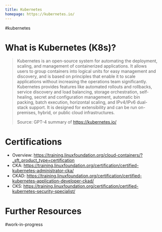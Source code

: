 ```yaml
---
title: Kubernetes
homepage: https://kubernetes.io/
---
```


#kubernetes

# What is Kubernetes (K8s)?

> Kubernetes is an open-source system for automating the deployment, scaling, and management of containerized applications. It allows users to group containers into logical units for easy management and discovery, and is based on principles that enable it to scale applications without increasing the operations team significantly. Kubernetes provides features like automated rollouts and rollbacks, service discovery and load balancing, storage orchestration, self-healing, secret and configuration management, automatic bin packing, batch execution, horizontal scaling, and IPv4/IPv6 dual-stack support. It is designed for extensibility and can be run on-premises, hybrid, or public cloud infrastructures.
>
> Source: GPT-4 summary of https://kubernetes.io/

# Certifications

- Overview: https://training.linuxfoundation.org/cloud-containers/?_sft_product_type=certification
- CKA: https://training.linuxfoundation.org/certification/certified-kubernetes-administrator-cka/
- CKAD: https://training.linuxfoundation.org/certification/certified-kubernetes-application-developer-ckad/
- CKS: https://training.linuxfoundation.org/certification/certified-kubernetes-security-specialist/

# Further Resources

#work-in-progress
